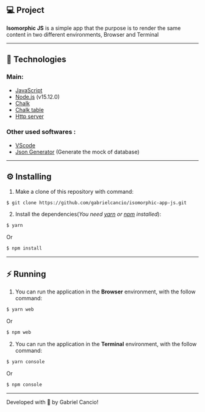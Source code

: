 ## :computer: Project
**Isomorphic JS** is a simple app that the purpose is to render the same content in two different environments, Browser and Terminal

---

## :rocket: Technologies
### **Main:**
- [JavaScript](https://developer.mozilla.org/en-US/docs/Web/JavaScript)
- [Node.js](https://nodejs.org/en/) (v15.12.0)
- [Chalk](https://github.com/chalk/chalk)
- [Chalk table](https://github.com/baeyun/chalk-table)
- [Http server](https://github.com/http-party/http-server#readme)


### **Other used softwares :**
- [VScode](https://code.visualstudio.com/)
- [Json Generator](https://next.json-generator.com/NJafGjxXq) (Generate the mock of database)

---


## :gear: Installing
1. Make a clone of this repository with command: 
```bash
$ git clone https://github.com/gabrielcancio/isomorphic-app-js.git
```

2. Install the dependencies(*You need [yarn](https://yarnpkg.com/getting-started/install) or [npm](https://www.npmjs.com/get-npm) installed*): 
```bash
$ yarn
```
Or
```bash
$ npm install
```

---

## :zap: Running
1. You can run the application in the **Browser** environment, with the follow command:
```bash
$ yarn web
```
Or
```bash
$ npm web
```

2. You can run the application in the **Terminal** environment, with the follow command:
```bash
$ yarn console
```
Or
```bash
$ npm console
```
---
Developed with :green_heart: by Gabriel Cancio!